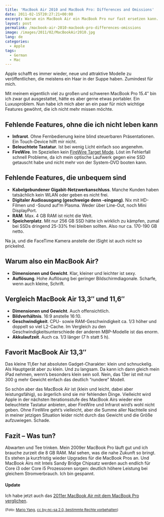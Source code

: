 ```yaml
---
title: 'MacBook Air 2010 and MacBook Pro: Differences and Omissions'
date: 2011-02-15T20:27:21+00:00
excerpt: Warum ein MacBook Air ein MacBook Pro nur fast ersetzen kann.
layout: post
permalink: /macbook-air-2010-macbook-pro-differences-omissions
image: /images/2011/02/MacBookAir2010.jpg
lang: de
categories:
  - Apple
tags:
  - German
  - Mac
---
```

Apple schafft es immer wieder, neue und attraktive Modelle zu veröffentlichen, die meistens ein Haar in der Suppe haben. Zumindest für mich.

Mit meinem eigentlich viel zu großen und schweren MacBook Pro 15.4″ bin ich zwar gut ausgestattet, hätte es aber gerne etwas portabler. Ein Luxusproblem. Nun habe ich mich aber an ein paar für mich wichtige Features gewöhnt, die ich nicht mehr missen möchte.

## Fehlende Features, ohne die ich nicht leben kann

  * **Infrarot**. Ohne Fernbedienung keine blind steuerbaren Präsentationen. Ein Touch-Device hilft mir nicht.
  * **Beleuchtete Tastatur**. Ist bei wenig Licht einfach soo angenehm.
  * **FireWire**. Im Speziellen kein [FireWire Target Mode](https://support.apple.com/kb/ht1661). Löst im Fehlerfall schnell Probleme, da ich mein optische Laufwerk gegen eine SSD getauscht habe und nicht mehr von der System-DVD booten kann.

## Fehlende Features, die unbequem sind

  * **Kabelgebundener Gigabit-Netzwerkanschluss**. Manche Kunden haben tatsächlich kein WLAN oder geben es nicht frei.
  * **Digitaler Audioausgang (geschweige denn -eingang)**. Nix mit HD-Filmen und -Sound auf’m Plasma. Weder über Line-Out, noch Mini DisplayPort.
  * **RAM**. Max. 4 GB RAM ist nicht die Welt.
  * **Speicherplatz**. Mit nur 256 GB SSD hätte ich wirklich zu kämpfen, zumal bei SSDs dringend 25-33% frei bleiben sollten. Also nur ca. 170-190 GB netto.

Na ja, und die FaceTime Kamera anstelle der iSight ist auch nicht so prickelnd.

## Warum also ein MacBook Air?

  * **Dimensionen und Gewicht**. Klar, kleiner und leichter ist sexy.
  * **Auflösung**. Hohe Auflösung bei geringer Bildschirmdiagonale. Scharfe, wenn auch kleine, Schrift.

## Vergleich MacBook Air 13,3″ und 11,6″

  * **Dimensionen und Gewicht**. Auch offensichtlich.
  * **Bildverhältnis**. 16:9 anstelle 16:10.
  * **Geschwindigkeit**. CPU- sowie RAM-Geschwindigkeit ca. 1/3 höher und doppelt so viel L2-Cache. Im Vergleich zu den Geschwindigkeitsunterschiede der anderen MBP-Modelle ist das enorm.
  * **Akkulaufzeit**. Auch ca. 1/3 länger (7 h statt 5 h).

## Favorit MacBook Air 13,3″

Das kleine 11,6er hat absoluten Gadget-Charakter: klein und schnuckelig. Als Hauptgerät aber zu klein. Und zu langsam. Da kann ich dann gleich mein iPad nehmen, wenn’s besonders klein sein soll. Nein, das 13er ist mit nur 300 g mehr Gewicht einfach das deutlich “rundere” Modell.

So schön aber das MacBook Air ist (klein und leicht, dabei aber leistungsfähig), so ärgerlich sind sie mir fehlenden Dinge. Vielleicht wird Apple in der nächsten Iterationsstufe des MacBook Airs wieder eine beleuchtete Tastatur anbieten, aber FireWire und Infrarot wird’s wohl nicht geben. Ohne FireWire geht’s vielleicht, aber die Summe aller Nachteile sind in meiner jetzigen Situation leider nicht durch das Gewicht und die Größe aufzuwiegen. Schade.

## Fazit – Was tun?

Abwarten und Tee trinken. Mein 2009er MacBook Pro läuft gut und ich brauche zurzeit die 8 GB RAM. Mal sehen, was die nahe Zukunft so bringt. Es stehen ja kurzfristig wieder Upgrades für die MacBook Pros an. Und MacBook Airs mit Intels Sandy Bridge Chipsatz werden auch endlich für Core i3 oder Core i5 Prozessoren sorgen: deutlich höhere Leistung bei gleichem Stromverbrauch. Ich bin gespannt.

#### Update

Ich habe jetzt auch das [2011er MacBook Air mit dem MacBook Pro verglichen](https://michaelnordmeyer.com/difference-macbook-air-thunderbolt-vs-macbook-pro-2011).

<small>(Foto: [Mario Yang](https://www.flickr.com/photos/marioyang/5180938229/), [cc by-nc-sa 2.0, bestimmte Rechte vorbehalten](https://creativecommons.org/licenses/by-nc-sa/2.0/))</small>